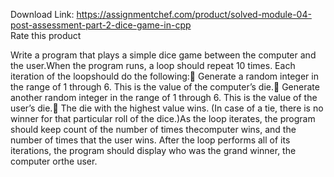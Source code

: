 Download Link: https://assignmentchef.com/product/solved-module-04-post-assessment-part-2-dice-game-in-cpp
<br>
<span class="kksr-muted">Rate this product</span>

Write a program that plays a simple dice game between the computer and the user.When the program runs, a loop should repeat 10 times. Each iteration of the loopshould do the following: Generate a random integer in the range of 1 through 6. This is the value of the computer’s die. Generate another random integer in the range of 1 through 6. This is the value of the user’s die. The die with the highest value wins. (In case of a tie, there is no winner for that particular roll of the dice.)As the loop iterates, the program should keep count of the number of times thecomputer wins, and the number of times that the user wins. After the loop performs all of its iterations, the program should display who was the grand winner, the computer orthe user.